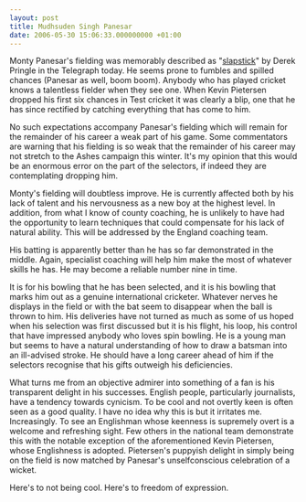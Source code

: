 ```yaml
---
layout: post
title: Mudhsuden Singh Panesar
date: 2006-05-30 15:06:33.000000000 +01:00
---
```

Monty Panesar's fielding was memorably described as "<a target="_blank" href="http://www.telegraph.co.uk/sport/main.jhtml?xml=/sport/2006/05/30/scprin30.xml">slapstick</a>" by Derek Pringle in the Telegraph today. He seems prone to fumbles and spilled chances (Panesar as well, boom boom). Anybody who has played cricket knows a talentless fielder when they see one. When Kevin Pietersen dropped his first six chances in Test cricket it was clearly a blip, one that he has since rectified by catching everything that has come to him.

No such expectations accompany Panesar's fielding which will remain for the remainder of his career a weak part of his game. Some commentators are warning that his fielding is so weak that the remainder of his career may not stretch to the Ashes campaign this winter. It's my opinion that this would be an enormous error on the part of the selectors, if indeed they are contemplating dropping him.

Monty's fielding will doubtless improve. He is currently affected both by his lack of talent and his nervousness as a new boy at the highest level. In addition, from what I know of county coaching, he is unlikely to have had the opportunity to learn techniques that could compensate for his lack of natural ability. This will be addressed by the England coaching team.

His batting is apparently better than he has so far demonstrated in the middle. Again, specialist coaching will help him make the most of whatever skills he has. He may become a reliable number nine in time.

It is for his bowling that he has been selected, and it is his bowling that marks him out as a genuine international cricketer. Whatever nerves he displays in the field or with the bat seem to disappear when the ball is thrown to him. His deliveries have not turned as much as some of us hoped when his selection was first discussed but it is his flight, his loop, his control that have impressed anybody who loves spin bowling. He is a young man but seems to have a natural understanding of how to draw a batsman into an ill-advised stroke. He should have a long career ahead of him if the selectors recognise that his gifts outweigh his deficiencies.

What turns me from an objective admirer into something of a fan is his transparent delight in his successes. English people, particularly journalists, have a tendency towards cynicism. To be cool and not overtly keen is often seen as a good quality. I have no idea why this is but it irritates me. Increasingly. To see an Englishman whose keenness is supremely overt is a welcome and refreshing sight. Few others in the national team demonstrate this with the notable exception of the aforementioned Kevin Pietersen, whose Englishness is adopted. Pietersen's puppyish delight in simply being on the field is now matched by Panesar's unselfconscious celebration of a wicket.

Here's to not being cool. Here's to freedom of expression.
